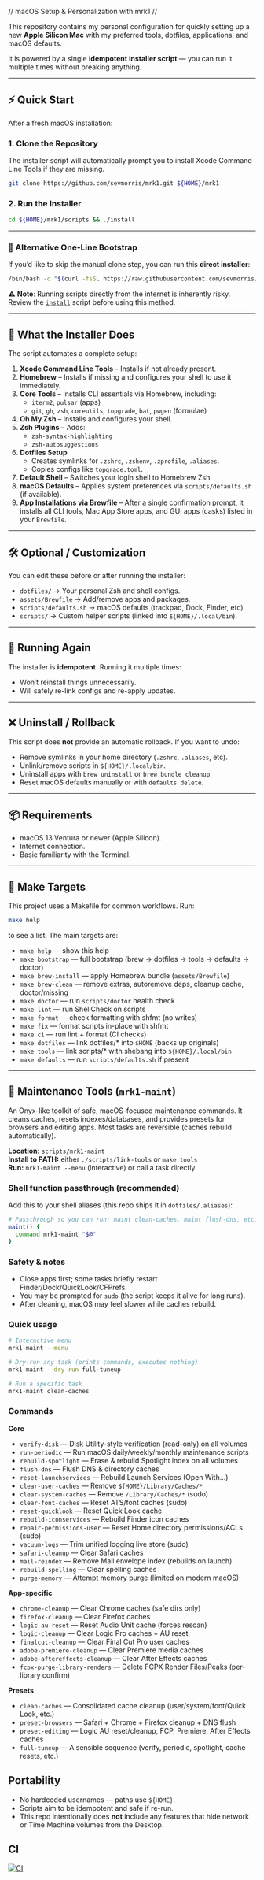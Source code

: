 // macOS Setup & Personalization with mrk1 //

This repository contains my personal configuration for quickly setting up a new **Apple Silicon Mac** with my preferred tools, dotfiles, applications, and macOS defaults.

It is powered by a single **idempotent installer script** — you can run it multiple times without breaking anything.

---

## ⚡ Quick Start

After a fresh macOS installation:

### 1. Clone the Repository
The installer script will automatically prompt you to install Xcode Command Line Tools if they are missing.
```bash
git clone https://github.com/sevmorris/mrk1.git ${HOME}/mrk1
```

### 2. Run the Installer
```bash
cd ${HOME}/mrk1/scripts && ./install
```

---

### 🚀 Alternative One-Line Bootstrap
If you’d like to skip the manual clone step, you can run this **direct installer**:

```bash
/bin/bash -c "$(curl -fsSL https://raw.githubusercontent.com/sevmorris/mrk1/main/scripts/install)"
```

⚠️ **Note**: Running scripts directly from the internet is inherently risky.  
Review the [`install`](scripts/install) script before using this method.

---

## 🤖 What the Installer Does

The script automates a complete setup:

1.  **Xcode Command Line Tools** – Installs if not already present.
2.  **Homebrew** – Installs if missing and configures your shell to use it immediately.
3.  **Core Tools** – Installs CLI essentials via Homebrew, including:
    - `iterm2`, `pulsar` (apps)
    - `git`, `gh`, `zsh`, `coreutils`, `topgrade`, `bat`, `pwgen` (formulae)
4.  **Oh My Zsh** – Installs and configures your shell.
5.  **Zsh Plugins** – Adds:
    - `zsh-syntax-highlighting`
    - `zsh-autosuggestions`
6.  **Dotfiles Setup**
    - Creates symlinks for `.zshrc`, `.zshenv`, `.zprofile`, `.aliases`.
    - Copies configs like `topgrade.toml`.
8.  **Default Shell** – Switches your login shell to Homebrew Zsh.
9.  **macOS Defaults** – Applies system preferences via `scripts/defaults.sh` (if available).
10. **App Installations via Brewfile** – After a single confirmation prompt, it installs all CLI tools, Mac App Store apps, and GUI apps (casks) listed in your `Brewfile`.

---

## 🛠️ Optional / Customization

You can edit these before or after running the installer:

- `dotfiles/` → Your personal Zsh and shell configs.
- `assets/Brewfile` → Add/remove apps and packages.
- `scripts/defaults.sh` → macOS defaults (trackpad, Dock, Finder, etc).
- `scripts/` → Custom helper scripts (linked into `${HOME}/.local/bin`).

---

## 🔄 Running Again

The installer is **idempotent**. Running it multiple times:
- Won’t reinstall things unnecessarily.
- Will safely re-link configs and re-apply updates.

---

## ❌ Uninstall / Rollback

This script does **not** provide an automatic rollback. If you want to undo:
- Remove symlinks in your home directory (`.zshrc`, `.aliases`, etc).
- Unlink/remove scripts in `${HOME}/.local/bin`.
- Uninstall apps with `brew uninstall` or `brew bundle cleanup`.
- Reset macOS defaults manually or with `defaults delete`.

---

## 📦 Requirements

- macOS 13 Ventura or newer (Apple Silicon).
- Internet connection.
- Basic familiarity with the Terminal.

---

## 🧰 Make Targets

This project uses a Makefile for common workflows. Run:

```bash
make help
```

to see a list. The main targets are:

- `make help` — show this help  
- `make bootstrap` — full bootstrap (brew → dotfiles → tools → defaults → doctor)  
- `make brew-install` — apply Homebrew bundle (`assets/Brewfile`)  
- `make brew-clean` — remove extras, autoremove deps, cleanup cache, doctor/missing  
- `make doctor` — run `scripts/doctor` health check  
- `make lint` — run ShellCheck on scripts  
- `make format` — check formatting with shfmt (no writes)  
- `make fix` — format scripts in-place with shfmt  
- `make ci` — run lint + format (CI checks)  
- `make dotfiles` — link dotfiles/* into `$HOME` (backs up originals)  
- `make tools` — link scripts/* with shebang into `${HOME}/.local/bin`  
- `make defaults` — run `scripts/defaults.sh` if present  


---

## 🧰 Maintenance Tools (`mrk1-maint`)

An Onyx-like toolkit of safe, macOS-focused maintenance commands. It cleans caches, resets indexes/databases, and provides presets for browsers and editing apps. Most tasks are reversible (caches rebuild automatically).

**Location:** `scripts/mrk1-maint`  
**Install to PATH:** either `./scripts/link-tools` or `make tools`  
**Run:** `mrk1-maint --menu` (interactive) or call a task directly.

### Shell function passthrough (recommended)

Add this to your shell aliases (this repo ships it in `dotfiles/.aliases`):

```bash
# Passthrough so you can run: maint clean-caches, maint flush-dns, etc.
maint() {
  command mrk1-maint "$@"
}
```

### Safety & notes
- Close apps first; some tasks briefly restart Finder/Dock/QuickLook/CFPrefs.
- You may be prompted for `sudo` (the script keeps it alive for long runs).
- After cleaning, macOS may feel slower while caches rebuild.

### Quick usage
```bash
# Interactive menu
mrk1-maint --menu

# Dry-run any task (prints commands, executes nothing)
mrk1-maint --dry-run full-tuneup

# Run a specific task
mrk1-maint clean-caches
```

### Commands

**Core**
- `verify-disk` — Disk Utility-style verification (read-only) on all volumes  
- `run-periodic` — Run macOS daily/weekly/monthly maintenance scripts  
- `rebuild-spotlight` — Erase & rebuild Spotlight index on all volumes  
- `flush-dns` — Flush DNS & directory caches  
- `reset-launchservices` — Rebuild Launch Services (Open With…)  
- `clear-user-caches` — Remove `${HOME}/Library/Caches/*`  
- `clear-system-caches` — Remove `/Library/Caches/*` (sudo)  
- `clear-font-caches` — Reset ATS/font caches (sudo)  
- `reset-quicklook` — Reset Quick Look cache  
- `rebuild-iconservices` — Rebuild Finder icon caches  
- `repair-permissions-user` — Reset Home directory permissions/ACLs (sudo)  
- `vacuum-logs` — Trim unified logging live store (sudo)  
- `safari-cleanup` — Clear Safari caches  
- `mail-reindex` — Remove Mail envelope index (rebuilds on launch)  
- `rebuild-spelling` — Clear spelling caches  
- `purge-memory` — Attempt memory purge (limited on modern macOS)

**App-specific**
- `chrome-cleanup` — Clear Chrome caches (safe dirs only)  
- `firefox-cleanup` — Clear Firefox caches  
- `logic-au-reset` — Reset Audio Unit cache (forces rescan)  
- `logic-cleanup` — Clear Logic Pro caches + AU reset  
- `finalcut-cleanup` — Clear Final Cut Pro user caches  
- `adobe-premiere-cleanup` — Clear Premiere media caches  
- `adobe-aftereffects-cleanup` — Clear After Effects caches  
- `fcpx-purge-library-renders` — Delete FCPX Render Files/Peaks (per-library confirm)

**Presets**
- `clean-caches` — Consolidated cache cleanup (user/system/font/Quick Look, etc.)  
- `preset-browsers` — Safari + Chrome + Firefox cleanup + DNS flush  
- `preset-editing` — Logic AU reset/cleanup, FCP, Premiere, After Effects caches  
- `full-tuneup` — A sensible sequence (verify, periodic, spotlight, cache resets, etc.)

## Portability
- No hardcoded usernames — paths use `${HOME}`.
- Scripts aim to be idempotent and safe if re-run.
- This repo intentionally does **not** include any features that hide network or Time Machine volumes from the Desktop.

## CI
[![CI](https://github.com/USER/REPO/actions/workflows/ci.yml/badge.svg)](https://github.com/USER/REPO/actions/workflows/ci.yml)

